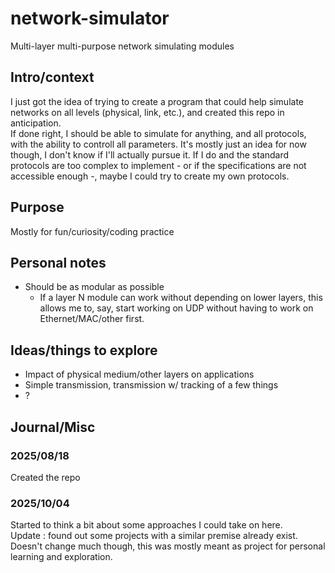 # network-simulator
Multi-layer multi-purpose network simulating modules

## Intro/context
I just got the idea of trying to create a program that could help simulate networks on all levels
(physical, link, etc.), and created this repo in anticipation.\
If done right, I should be able to simulate for anything, and all protocols, with the
ability to controll all parameters.
It's mostly just an idea for now though, I don't know if I'll actually pursue it. If I do and the
standard protocols are too complex to implement - or if the specifications are not accessible
enough -, maybe I could try to create my own protocols.

## Purpose
Mostly for fun/curiosity/coding practice

## Personal notes
- Should be as modular as possible
  - If a layer N module can work without depending on lower layers, this allows 
me to, say, start working on UDP without having to work on Ethernet/MAC/other
first.

## Ideas/things to explore
- Impact of physical medium/other layers on applications
- Simple transmission, transmission w/ tracking of a few things
- ?

## Journal/Misc
### 2025/08/18
Created the repo
### 2025/10/04
Started to think a bit about some approaches I could take on here.
\
Update : found out some projects with a similar premise already exist. Doesn't change much though,
this was mostly meant as project for personal learning and exploration.